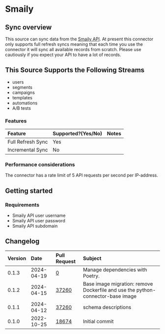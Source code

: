 # Smaily

## Sync overview

This source can sync data from the [Smaily API](https://smaily.com/help/api/). At present this connector only supports full refresh syncs meaning that each time you use the connector it will sync all available records from scratch. Please use cautiously if you expect your API to have a lot of records.

## This Source Supports the Following Streams

* users
* segments
* campaigns
* templates
* automations
* A/B tests

### Features

| Feature | Supported?\(Yes/No\) | Notes |
| :--- | :--- | :--- |
| Full Refresh Sync | Yes |  |
| Incremental Sync | No |  |

### Performance considerations

The connector has a rate limit of 5 API requests per second per IP-address.

## Getting started

### Requirements

* Smaily API user username
* Smaily API user password
* Smaily API subdomain

## Changelog

| Version | Date       | Pull Request | Subject                                                    |
|:--------|:-----------| :----------- |:-----------------------------------------------------------|
| 0.1.3 | 2024-04-19 | [0](https://github.com/airbytehq/airbyte/pull/0) | Manage dependencies with Poetry. |
| 0.1.2 | 2024-04-15 | [37260](https://github.com/airbytehq/airbyte/pull/37260) | Base image migration: remove Dockerfile and use the python-connector-base image |
| 0.1.1 | 2024-04-12 | [37260](https://github.com/airbytehq/airbyte/pull/37260) | schema descriptions |
| 0.1.0 | 2022-10-25 | [18674](https://github.com/airbytehq/airbyte/pull/18674) | Initial commit |
